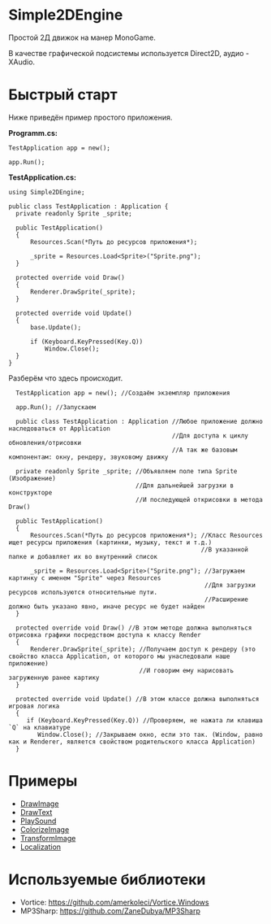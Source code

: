 # Simple2DEngine
Простой 2Д движок на манер MonoGame.

В качестве графической подсистемы используется Direct2D, аудио - XAudio.

# Быстрый старт
Ниже приведён пример простого приложения.

**Programm.cs:**
```
TestApplication app = new();

app.Run();
```

**TestApplication.cs:**
```
﻿using Simple2DEngine;

public class TestApplication : Application {
  private readonly Sprite _sprite;

  public TestApplication()
  {
      Resources.Scan(*Путь до ресурсов приложения*);

      _sprite = Resources.Load<Sprite>("Sprite.png");
  }

  protected override void Draw()
  {      
      Renderer.DrawSprite(_sprite);
  }

  protected override void Update()
  {
      base.Update();

      if (Keyboard.KeyPressed(Key.Q))
          Window.Close();
  }
}
```

Разберём что здесь происходит.

```
  TestApplication app = new(); //Создаём экземпляр приложения

  app.Run(); //Запускаем
```

```
  public class TestApplication : Application //Любое приложение должно наследоваться от Application
                                             //Для доступа к циклу обновления/отрисовки
                                             //А так же базовым компонентам: окну, рендеру, звуковому движку
```

```
  private readonly Sprite _sprite; //Объявляем поле типа Sprite (Изображение)
                                   //Для дальнейшей загрузки в конструкторе
                                   //И последующей открисовки в метода Draw()
```

```
  public TestApplication()
  {
      Resources.Scan(*Путь до ресурсов приложения*); //Класс Resources ищет ресурсы приложения (картинки, музыку, текст и т.д.)
                                                     //В указанной папке и добавляет их во внутренний список

      _sprite = Resources.Load<Sprite>("Sprite.png"); //Загружаем картинку с именем "Sprite" через Resources
                                                      //Для загрузки ресурсов используются относительные пути.
                                                      //Расширение должно быть указано явно, иначе ресурс не будет найден
  }
```

```
  protected override void Draw() //В этом методе должна выполняться отрисовка графики посредством доступа к классу Render
  {      
      Renderer.DrawSprite(_sprite); //Получаем доступ к рендеру (это свойство класса Application, от которого мы унаследовали наше приложение)
                                    //И говорим ему нарисовать загруженную ранее картику
  }
```

```
  protected override void Update() //В этом классе должна выполняться игровая логика
  {
     if (Keyboard.KeyPressed(Key.Q)) //Проверяем, не нажата ли клавиша `Q` на клавиатуре
        Window.Close(); //Закрываем окно, если это так. (Window, равно как и Renderer, является свойством родительского класса Application)
  }
```

# Примеры
- [DrawImage](https://github.com/Barmaglot-is-here/Simple2DEngine/tree/master/Samples/DrawImage)
- [DrawText](https://github.com/Barmaglot-is-here/Simple2DEngine/tree/master/Samples/DrawText)
- [PlaySound](https://github.com/Barmaglot-is-here/Simple2DEngine/tree/master/Samples/PlaySound)
- [ColorizeImage](https://github.com/Barmaglot-is-here/Simple2DEngine/tree/master/Samples/ColorizeImage)
- [TransformImage](https://github.com/Barmaglot-is-here/Simple2DEngine/tree/master/Samples/TransformImage)
- [Localization](https://github.com/Barmaglot-is-here/Simple2DEngine/tree/master/Samples/Localization)

# Используемые библиотеки
- Vortice: https://github.com/amerkoleci/Vortice.Windows
- MP3Sharp: https://github.com/ZaneDubya/MP3Sharp
